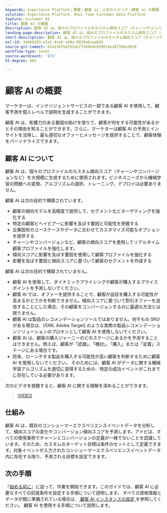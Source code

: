 ```yaml
---
keywords: Experience Platform；概要；顧客 ai；人気のトピック；顧客 ai の概要
solution: Experience Platform, Real-Time Customer Data Platform
feature: Customer AI
title: 顧客 AI の概要
description: 顧客 AI は、個々のプロファイルのカスタム傾向スコア（チャーンやコンバージョンなど）を大規模に生成するために使用されます。ビジネスニーズから機械学習の問題への変換、アルゴリズムの選択、トレーニング、デプロイは必要ありません。
landing-page-description: 顧客 AI は、個々のプロファイルのカスタム傾向スコア（チャーンやコンバージョンなど）を一度に生成するために使用します。
short-description: 顧客 AI は、個々のプロファイルのカスタム傾向スコア（チャーンやコンバージョンなど）を一度に生成するために使用します。
exl-id: 3e668103-e2a2-4ce6-a40a-8029a6aaa8dd
source-git-commit: 07a110f6d293abff38804b939014e28f308e3b30
workflow-type: tm+mt
source-wordcount: '571'
ht-degree: 66%

---
```



# 顧客 AI の概要

マーケターは、インテリジェントサービスの一部である顧客 AI を使用して、顧客予測を個人レベルで説明を生成することができます。

顧客 AI は、影響力のある要因の助けを借りて、顧客が何をする可能性があるかとその理由を知ることができます。さらに、マーケターは顧客 AI の予測とインサイトを活用し、最も適切なオファーとメッセージを提供することで、顧客体験をパーソナライズできます。

## 顧客 AI について

顧客 AI は、個々のプロファイルのカスタム傾向スコア（チャーンやコンバージョンなど）を大規模に生成するために使用されます。ビジネスニーズから機械学習の問題への変換、アルゴリズムの選択、トレーニング、デプロイは必要ありません。

顧客 AI は次の目的で構築されています。

- 顧客の傾向モデルを高精度で提供して、セグメント化とターゲティングを強化する
- 特定の顧客ビヘイビアーに影響を及ぼす要因と可能性を把握する
- 企業固有のユースケースやデータに合わせてカスタマイズ可能なオプションを提供する
- チャーンやコンバージョンなど、顧客の傾向スコアを使用してリアルタイム顧客プロファイルを強化します。
- 傾向スコアに影響を及ぼす要因を使用して顧客プロファイルを強化する
- 影響を及ぼす要因と傾向スコアに基づいて顧客のセグメントを作成する

顧客 AI は次の目的で構築されていません。

- 顧客 AI を使用して、ダイナミックプライシングや顧客が購入するプライスポイントを予測しないでください。
- 顧客 AI では、オファーを提供することで、顧客が品目を購入する可能性が高まるかどうかを判断できません。傾向スコアに基づいて割引オファーを送信することにした場合、その顧客をコンバージョンするのに最適な方法とは限りません。
- 顧客 AI は製品のレコメンデーションツールではありません。何千もの SKU がある場合は、[!DNL Adobe Target] のような実際の製品レコメンデーションソリューションのプロキシとして顧客 AI を使用しないでください。
- 顧客 AI は、顧客の購入ジャーニーのどのステージにあるかを予測することはできません。例えば、顧客が「認識」、「検討」、「購入」または「定着」ステージにある場合です。
- 将来、ローンチする製品を購入する可能性が高い顧客を判断するために顧客 AI を使用しないでください。 そのためには、顧客 AI がデータに関する機械学習アルゴリズムを適切に習得するための、特定の成功イベントがこれまでに存在している必要があります。

次のビデオを視聴すると、顧客 AI に関する理解を深めることができます。

>[!VIDEO](https://video.tv.adobe.com/v/36509?learn=on&quality=12&captions=jpn)

## 仕組み

顧客 AI は、既存のコンシューマーエクスペリエンスイベントデータを分析して、傾向スコアの変化やコンバージョン傾向スコアを予測します。アドビは、すべての使用事例でチャーンとコンバージョンの定義が一様でないことを認識しています。そのため、カスタムのターゲット目標は条件のセットとして定義できます。対象イベントが入力されたコンシューマーエクスペリエンスイベントデータ内に存在する限り、予測される目標を設定できます。

## 次の手順

『[始める前に](./getting-started.md)』に従って、作業を開始できます。このガイドでは、顧客 AI に必要なすべての前提条件を設定する手順について説明します。 すべての資格情報とデータが既に準備されている場合は、[&#x200B; 顧客 AI インスタンスの設定 &#x200B;](./user-guide/configure.md) を参照してください。 顧客 AI を使用する手順について説明します。
